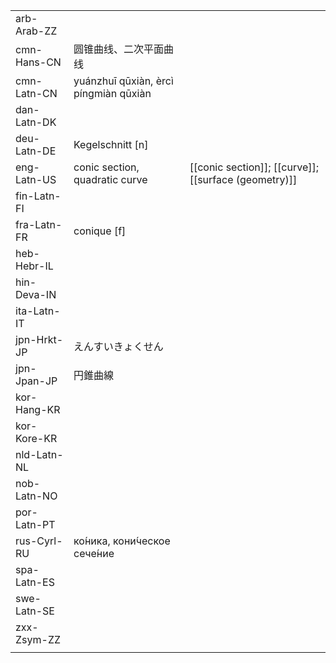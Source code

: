 | | | |
|-|-|-|
| arb-Arab-ZZ |  |  |
| cmn-Hans-CN | 圆锥曲线、二次平面曲线 |  |
| cmn-Latn-CN | yuánzhuī qūxiàn, èrcì píngmiàn qūxiàn |  |
| dan-Latn-DK |  |  |
| deu-Latn-DE | Kegelschnitt [n] |  |
| eng-Latn-US | conic section, quadratic curve | [[conic section]]; [[curve]]; [[surface (geometry)]] |
| fin-Latn-FI |  |  |
| fra-Latn-FR | conique [f] |  |
| heb-Hebr-IL |  |  |
| hin-Deva-IN |  |  |
| ita-Latn-IT |  |  |
| jpn-Hrkt-JP | えんすいきょくせん |  |
| jpn-Jpan-JP | 円錐曲線 |  |
| kor-Hang-KR |  |  |
| kor-Kore-KR |  |  |
| nld-Latn-NL |  |  |
| nob-Latn-NO |  |  |
| por-Latn-PT |  |  |
| rus-Cyrl-RU | ко́ника, кони́ческое сече́ние |  |
| spa-Latn-ES |  |  |
| swe-Latn-SE |  |  |
| zxx-Zsym-ZZ |  |  |
|  |  |  |
